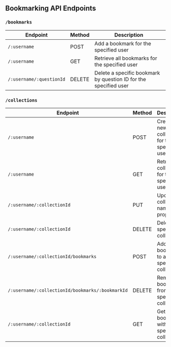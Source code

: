 
## Bookmarking API Endpoints

### `/bookmarks`
| Endpoint                    | Method | Description                                                    |
| --------------------------- | ------ | -------------------------------------------------------------- |
| `/:username`                | POST   | Add a bookmark for the specified user                          |
| `/:username`                | GET    | Retrieve all bookmarks for the specified user                  |
| `/:username/:questionId`    | DELETE | Delete a specific bookmark by question ID for the specified user |

### `/collections`
| Endpoint                                      | Method | Description                                                    |
| --------------------------------------------- | ------ | -------------------------------------------------------------- |
| `/:username`                                  | POST   | Create a new collection for the specified user                 |
| `/:username`                                  | GET    | Retrieve all collections for the specified user                |
| `/:username/:collectionId`                    | PUT    | Update a collection's name or properties                       |
| `/:username/:collectionId`                    | DELETE | Delete a specific collection                                   |
| `/:username/:collectionId/bookmarks`          | POST   | Add a bookmark to a specific collection                        |
| `/:username/:collectionId/bookmarks/:bookmarkId` | DELETE | Remove a bookmark from a specific collection                   |
| `/:username/:collectionId`                    | GET    | Get all bookmarks within a specific collection                 |
